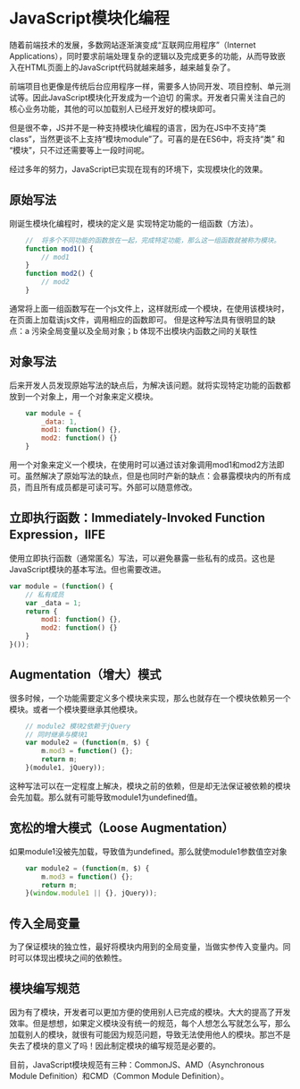 # JavaScript模块化编程

随着前端技术的发展，多数网站逐渐演变成“互联网应用程序”（Internet Applications），同时要求前端处理复杂的逻辑以及完成更多的功能，从而导致嵌入在HTML页面上的JavaScript代码就越来越多，越来越复杂了。

前端项目也更像是传统后台应用程序一样，需要多人协同开发、项目控制、单元测试等。因此JavaScript模块化开发成为一个迫切
的需求。开发者只需关注自己的核心业务功能，其他的可以加载别人已经开发好的模块即可。

但是很不幸，JS并不是一种支持模块化编程的语言，因为在JS中不支持“类class”，当然更谈不上支持“模块module”了。可喜的是在ES6中，将支持“类” 和 “模块”，只不过还需要等上一段时间呢。

经过多年的努力，JavaScript已实现在现有的环境下，实现模块化的效果。

## 原始写法

刚诞生模块化编程时，模块的定义是 实现特定功能的一组函数（方法）。

```javascript
	//	将多个不同功能的函数放在一起，完成特定功能，那么这一组函数就被称为模块。
	function mod1() {
		// mod1
	}
	function mod2() {
		// mod2
	}
```

通常将上面一组函数写在一个js文件上，这样就形成一个模块，在使用该模块时，在页面上加载该js文件，调用相应的函数即可。
但是这种写法具有很明显的缺点：a 污染全局变量以及全局对象；b 体现不出模块内函数之间的关联性

## 对象写法

后来开发人员发现原始写法的缺点后，为解决该问题。就将实现特定功能的函数都放到一个对象上，用一个对象来定义模块。

```javascript
	var module = {
		_data: 1,
		mod1: function() {},
		mod2: function() {}
	}
```

用一个对象来定义一个模块，在使用时可以通过该对象调用mod1和mod2方法即可。虽然解决了原始写法的缺点，但是也同时产新的缺点：会暴露模块内的所有成员，而且所有成员都是可读可写。外部可以随意修改。

## 立即执行函数：Immediately-Invoked Function Expression，IIFE

使用立即执行函数（通常匿名）写法，可以避免暴露一些私有的成员。这也是JavaScript模块的基本写法。但也需要改进。

```javascript
var module = (function() {
	// 私有成员
	var _data = 1;
	return {
		mod1: function() {},
		mod2: function() {}
	}
}());
```

## Augmentation（增大）模式

很多时候，一个功能需要定义多个模块来实现，那么也就存在一个模块依赖另一个模块。或者一个模块要继承其他模块。

```javascript
	// module2 模块2依赖于jQuery
	// 同时继承与模块1
	var module2 = (function(m, $) {
		m.mod3 = function() {};
		return m;
	}(module1, jQuery));
```

这种写法可以在一定程度上解决，模块之前的依赖，但是却无法保证被依赖的模块会先加载。那么就有可能导致module1为undefined值。

## 宽松的增大模式（Loose Augmentation）

如果module1没被先加载，导致值为undefined。那么就使module1参数值空对象

```javascript
	var module2 = (function(m, $) {
		m.mod3 = function() {};
		return m;
	}(window.module1 || {}, jQuery)); 
```

## 传入全局变量

为了保证模块的独立性，最好将模块内用到的全局变量，当做实参传入变量内。同时可以体现出模块之间的依赖性。

## 模块编写规范

因为有了模块，开发者可以更加方便的使用别人已完成的模块。大大的提高了开发效率。但是想想，如果定义模块没有统一的规范，每个人想怎么写就怎么写，那么加载别人的模块，就很有可能因为规范问题，导致无法使用他人的模块。那岂不是失去了模块的意义了吗！因此制定模块的编写规范是必要的。

目前，JavaScript模块规范有三种：CommonJS、AMD（Asynchronous Module Definition）和CMD（Common Module Definition）。
